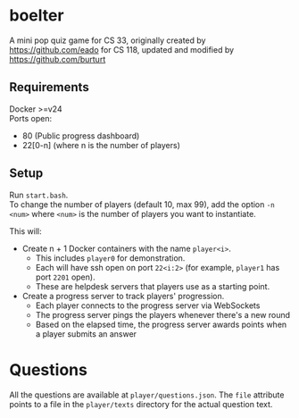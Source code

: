 # boelter

A mini pop quiz game for CS 33, originally created by https://github.com/eado for CS 118, updated and modified by https://github.com/burturt

## Requirements

Docker >=v24  
Ports open:

- 80 (Public progress dashboard)
- 22[0-n] (where n is the number of players)

## Setup

Run `start.bash`.  
To change the number of players (default 10, max 99),
add the option `-n <num>` where `<num>` is the number of players you want to
instantiate.

This will:

- Create n + 1 Docker containers with the name `player<i>`.
  - This includes `player0` for demonstration.
  - Each will have ssh open on port `22<i:2>` (for example, `player1` has port
    `2201` open).
  - These are helpdesk servers that players use as a starting point.
- Create a progress server to track players' progression.
  - Each player connects to the progress server via WebSockets
  - The progress server pings the players whenever there's a new round
  - Based on the elapsed time, the progress server awards points when a player
    submits an answer

# Questions

All the questions are available at `player/questions.json`. The `file`
attribute points to a file in the `player/texts` directory for the actual
question text.
